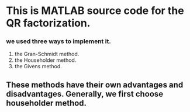 # This is MATLAB source code for the QR factorization.
### we used three ways to implement it.
1. the Gran-Schmidt method.
2. the Householder method.
3. the Givens method.
## These methods have their own advantages and disadvantages. Generally, we first choose householder method.
